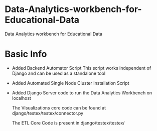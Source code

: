 Data-Analytics-workbench-for-Educational-Data
=============================================

 Data Analytics workbench for Educational Data

# Basic Info
* Added Backend Automator Script
	This script works independent of Django and can be used as a standalone tool

* Added Automated Single Node Cluster Installation Script
* Added Django Server code to run the Data Analytics Workbench on localhost 

	The Visualizations core code can be found at django/testex/testex/connector.py

	The ETL Core Code is present in django/testex/testex/
